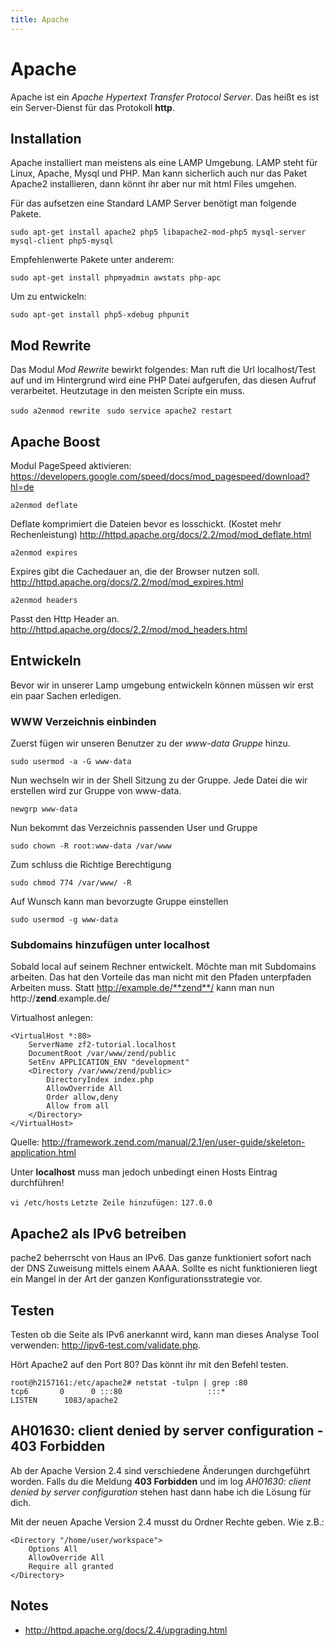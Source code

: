 ```yaml
---
title: Apache
---
```


# Apache

Apache ist ein *Apache Hypertext Transfer Protocol Server*. Das heißt es
ist ein Server-Dienst für das Protokoll **http**.

## Installation

Apache installiert man meistens als eine LAMP Umgebung. LAMP steht für
Linux, Apache, Mysql und PHP. Man kann sicherlich auch nur das Paket
Apache2 installieren, dann könnt ihr aber nur mit html Files umgehen.

Für das aufsetzen eine Standard LAMP Server benötigt man folgende
Pakete.

`sudo apt-get install apache2 php5 libapache2-mod-php5 mysql-server mysql-client php5-mysql`

Empfehlenwerte Pakete unter anderem:

`sudo apt-get install phpmyadmin awstats php-apc`

Um zu entwickeln:

`sudo apt-get install php5-xdebug phpunit`

## Mod Rewrite

Das Modul *Mod Rewrite* bewirkt folgendes: Man ruft die Url
localhost/Test auf und im Hintergrund wird eine PHP Datei aufgerufen,
das diesen Aufruf verarbeitet. Heutzutage in den meisten Scripte ein
muss.

`sudo a2enmod rewrite `
`sudo service apache2 restart`

## Apache Boost

Modul PageSpeed aktivieren:
<https://developers.google.com/speed/docs/mod_pagespeed/download?hl=de>

`a2enmod deflate`

Deflate komprimiert die Dateien bevor es losschickt. (Kostet mehr
Rechenleistung) <http://httpd.apache.org/docs/2.2/mod/mod_deflate.html>

`a2enmod expires`

Expires gibt die Cachedauer an, die der Browser nutzen soll.
<http://httpd.apache.org/docs/2.2/mod/mod_expires.html>

`a2enmod headers`

Passt den Http Header an.
<http://httpd.apache.org/docs/2.2/mod/mod_headers.html>

## Entwickeln

Bevor wir in unserer Lamp umgebung entwickeln können müssen wir erst ein
paar Sachen erledigen.

### WWW Verzeichnis einbinden

Zuerst fügen wir unseren Benutzer zu der *www-data Gruppe* hinzu.

`sudo usermod -a -G www-data `<benutzer>

Nun wechseln wir in der Shell Sitzung zu der Gruppe. Jede Datei die wir
erstellen wird zur Gruppe von www-data.

`newgrp www-data`

Nun bekommt das Verzeichnis passenden User und Gruppe

`sudo chown -R root:www-data /var/www`

Zum schluss die Richtige Berechtigung

`sudo chmod 774 /var/www/ -R `

Auf Wunsch kann man bevorzugte Gruppe einstellen

`sudo usermod -g www-data `<benutzer>

### Subdomains hinzufügen unter localhost

Sobald local auf seinem Rechner entwickelt. Möchte man mit Subdomains
arbeiten. Das hat den Vorteile das man nicht mit den Pfaden unterpfaden
Arbeiten muss. Statt http://example.de/**zend**/<Anwendung> kann man nun
http://**zend**.example.de/<Anwendung>

Virtualhost anlegen:

    <VirtualHost *:80>
        ServerName zf2-tutorial.localhost
        DocumentRoot /var/www/zend/public
        SetEnv APPLICATION_ENV "development"
        <Directory /var/www/zend/public>
            DirectoryIndex index.php
            AllowOverride All
            Order allow,deny
            Allow from all
        </Directory>
    </VirtualHost>

Quelle:
<http://framework.zend.com/manual/2.1/en/user-guide/skeleton-application.html>

Unter **localhost** muss man jedoch unbedingt einen Hosts Eintrag
durchführen!

`vi /etc/hosts`
`Letzte Zeile hinzufügen:`
`127.0.0`

 ## Apache2 als IPv6 betreiben

  pache2 beherrscht von Haus an IPv6. Das ganze funktioniert sofort nach
der DNS Zuweisung mittels einem AAAA. Sollte es nicht funktionieren
liegt ein Mangel in der Art der ganzen Konfigurationsstrategie vor.

## Testen

Testen ob die Seite als IPv6 anerkannt wird, kann man dieses Analyse
Tool verwenden: <http://ipv6-test.com/validate.php>.

Hört Apache2 auf den Port 80? Das könnt ihr mit den Befehl testen.

    root@h2157161:/etc/apache2# netstat -tulpn | grep :80
    tcp6       0      0 :::80                   :::*                    LISTEN      1083/apache2

## AH01630: client denied by server configuration - 403 Forbidden

  Ab der Apache Version 2.4 sind verschiedene Änderungen durchgeführt
worden. Falls du die Meldung **403 Forbidden** und im log *AH01630:
client denied by server configuration* stehen hast dann habe ich die
Lösung für dich.

Mit der neuen Apache Version 2.4 musst du Ordner Rechte geben. Wie z.B.:

    <Directory "/home/user/workspace">
        Options All
        AllowOverride All
        Require all granted
    </Directory>

## Notes

-   <http://httpd.apache.org/docs/2.4/upgrading.html>
